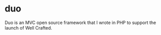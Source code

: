 duo
===

Duo is an MVC open source framework that I wrote in PHP to support the launch of Well Crafted.
